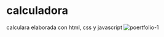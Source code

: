 # calculadora
calculara elaborada con html, css y javascript
![poertfolio-1](https://user-images.githubusercontent.com/73039901/156571044-c15ac4ac-f6b7-4f74-a54f-d8ab5e680e54.png)
